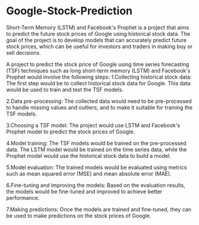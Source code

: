 # Google-Stock-Prediction

Short-Term Memory (LSTM) and Facebook's Prophet is a project that aims to predict the future stock prices of Google using historical stock data. The goal of the project is to develop models that can accurately predict future stock prices, which can be useful for investors and traders in making buy or sell decisions.

A project to predict the stock price of Google using time series forecasting (TSF) techniques such as long short-term memory (LSTM) and Facebook's Prophet would involve the following steps:
1.Collecting historical stock data: The first step would be to collect historical stock data for Google. This data would be used to train and test the TSF models.

2.Data pre-processing: The collected data would need to be pre-processed to handle missing values and outliers, and to make it suitable for training the TSF models.

3.Choosing a TSF model: The project would use LSTM and Facebook's Prophet model to predict the stock prices of Google.

4.Model training: The TSF models would be trained on the pre-processed data. The LSTM model would be trained on the time series data, while the Prophet model would use the historical stock data to build a model.

5.Model evaluation: The trained models would be evaluated using metrics such as mean squared error (MSE) and mean absolute error (MAE).

6.Fine-tuning and improving the models: Based on the evaluation results, the models would be fine-tuned and improved to achieve better performance.

7.Making predictions: Once the models are trained and fine-tuned, they can be used to make predictions on the stock prices of Google.
